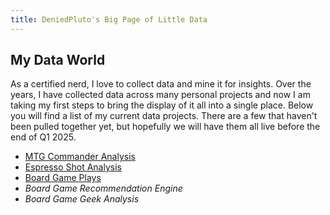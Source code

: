 ```yaml
---
title: DeniedPluto's Big Page of Little Data
---
```


## My Data World

As a certified nerd, I love to collect data and mine it for insights. Over the years, I have collected data across many personal projects and now I am taking my first steps to bring the display of it all into a single place. Below you will find a list of my current data projects. There are a few that haven't been pulled together yet, but hopefully we will have them all live before the end of Q1 2025.

- [MTG Commander Analysis](Commander/CommanderHome/)
- [Espresso Shot Analysis](Espresso/EspressoData)
- [Board Game Plays](BoardGamePlays/BoardGamePlaysHome)
- *Board Game Recommendation Engine*
- *Board Game Geek Analysis*

